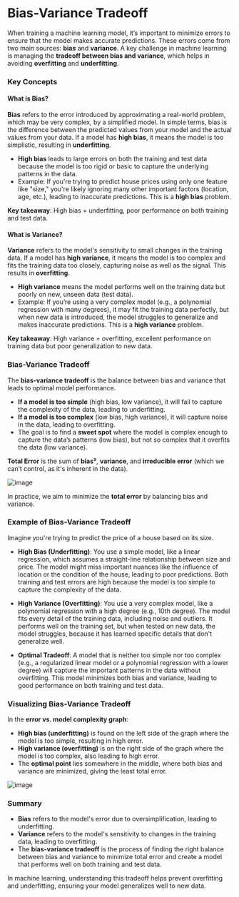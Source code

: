 # Bias-Variance Tradeoff

When training a machine learning model, it’s important to minimize errors to ensure that the model makes accurate predictions. These errors come from two main sources: **bias** and **variance**. A key challenge in machine learning is managing the **tradeoff between bias and variance**, which helps in avoiding **overfitting** and **underfitting**.

### Key Concepts

#### What is Bias?
**Bias** refers to the error introduced by approximating a real-world problem, which may be very complex, by a simplified model. In simple terms, bias is the difference between the predicted values from your model and the actual values from your data. If a model has **high bias**, it means the model is too simplistic, resulting in **underfitting**.

- **High bias** leads to large errors on both the training and test data because the model is too rigid or basic to capture the underlying patterns in the data.
- Example: If you're trying to predict house prices using only one feature like "size," you're likely ignoring many other important factors (location, age, etc.), leading to inaccurate predictions. This is a **high bias** problem.

**Key takeaway**: High bias = underfitting, poor performance on both training and test data.

#### What is Variance?
**Variance** refers to the model's sensitivity to small changes in the training data. If a model has **high variance**, it means the model is too complex and fits the training data too closely, capturing noise as well as the signal. This results in **overfitting**.

- **High variance** means the model performs well on the training data but poorly on new, unseen data (test data).
- Example: If you’re using a very complex model (e.g., a polynomial regression with many degrees), it may fit the training data perfectly, but when new data is introduced, the model struggles to generalize and makes inaccurate predictions. This is a **high variance** problem.

**Key takeaway**: High variance = overfitting, excellent performance on training data but poor generalization to new data.



### Bias-Variance Tradeoff

The **bias-variance tradeoff** is the balance between bias and variance that leads to optimal model performance.

- **If a model is too simple** (high bias, low variance), it will fail to capture the complexity of the data, leading to underfitting.
- **If a model is too complex** (low bias, high variance), it will capture noise in the data, leading to overfitting.
- The goal is to find a **sweet spot** where the model is complex enough to capture the data’s patterns (low bias), but not so complex that it overfits the data (low variance).

**Total Error** is the sum of **bias²**, **variance**, and **irreducible error** (which we can’t control, as it's inherent in the data).

![image](https://www.sciweavers.org/upload/Tex2Img_1725793323/render.png)

In practice, we aim to minimize the **total error** by balancing bias and variance.



### Example of Bias-Variance Tradeoff

Imagine you're trying to predict the price of a house based on its size. 

- **High Bias (Underfitting)**: You use a simple model, like a linear regression, which assumes a straight-line relationship between size and price. The model might miss important nuances like the influence of location or the condition of the house, leading to poor predictions. Both training and test errors are high because the model is too simple to capture the complexity of the data.

- **High Variance (Overfitting)**: You use a very complex model, like a polynomial regression with a high degree (e.g., 10th degree). The model fits every detail of the training data, including noise and outliers. It performs well on the training set, but when tested on new data, the model struggles, because it has learned specific details that don't generalize well.

- **Optimal Tradeoff**: A model that is neither too simple nor too complex (e.g., a regularized linear model or a polynomial regression with a lower degree) will capture the important patterns in the data without overfitting. This model minimizes both bias and variance, leading to good performance on both training and test data.


### Visualizing Bias-Variance Tradeoff

In the **error vs. model complexity graph**:

- **High bias (underfitting)** is found on the left side of the graph where the model is too simple, resulting in high error.
- **High variance (overfitting)** is on the right side of the graph where the model is too complex, also leading to high error.
- The **optimal point** lies somewhere in the middle, where both bias and variance are minimized, giving the least total error.

![image](https://media.geeksforgeeks.org/wp-content/uploads/20200107023418/1_oO0KYF7Z84nePqfsJ9E0WQ.png)


### Summary

- **Bias** refers to the model's error due to oversimplification, leading to underfitting.
- **Variance** refers to the model's sensitivity to changes in the training data, leading to overfitting.
- The **bias-variance tradeoff** is the process of finding the right balance between bias and variance to minimize total error and create a model that performs well on both training and test data.

In machine learning, understanding this tradeoff helps prevent overfitting and underfitting, ensuring your model generalizes well to new data.